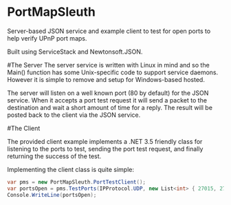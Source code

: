 PortMapSleuth
=============

Server-based JSON service and example client to test for open ports to help verify UPnP port maps.

Built using ServiceStack and Newtonsoft.JSON.


#The Server
The server service is written with Linux in mind and so the Main() function has some Unix-specific code to support service daemons. However it is simple to remove and setup for Windows-based hosted.

The server will listen on a well known port (80 by default) for the JSON service. When it accepts a port test request it will send a packet to the destination and wait a short amount of time for a reply. The result will be posted back to the client via the JSON service.

#The Client

The provided client example implements a .NET 3.5 friendly class for listening to the ports to test, sending the port test request, and finally returning the success of the test.

Implementing the client class is quite simple:

```csharp
var pms = new PortMapSleuth.PortTestClient();
var portsOpen = pms.TestPorts(IPProtocol.UDP, new List<int> { 27015, 27016 });
Console.WriteLine(portsOpen);
```
